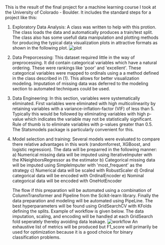 This is the result of the final project for a machine learning course I took at the University of Colorado - Boulder.  It includes the standard steps for a project like this:
1) Exploratory Data Analysis:  A class was written to help with this protion.  The class loads the data and automatically produces a train/test split.  The class also has some usefull data manipulation and plotting methods for producing the typical data visualization plots in attractive formats as shown in the following plot.
   ![plot](https://github.com/cualum/Shinkansen-Experience/assets/137105371/98f6a9c7-fabb-423d-ac76-cfe0ce8d3de8)

2) Data Preporcessing:  This dataset required little in the way of preprocessing.  It did contain categorical variables which have a natural ordering.  These were rankings like 'poor' and 'excellent'.  These categorical variables were mapped to ordinals using a a method defined in the class described in (1).  This allows for better visualization modeling. Imputation of missing data was deferred to the modeling section to automated techniques could be used.
3) Data Engineering:  In this section, variables were systematically eliminated.  First variables were eliminated with high multicolinearity by retaining variables with a variance-inflation-factor (VIF) of less than 5.  Typically this would be followed by eliminating variables with high p-value which indicates the variable may not be statistically significant. Rule of thumb is to eliminate variables with p-values greater than 0.5.   The Statsmodels package is particularly convenient for this.
4) Model selection and training:  Several models were evaluated to compare there relative advantages in this work (randomforrest, XGBoost, and logistic regression).  The data will be preparred in the following manner:
   a) Numerical missing data will be imputed using IterativeImputer with the KNeighborsRegressor as the estimator
   b) Categorical missing data will be imputed using SimpleImputer with 'most_frequent' as the strategy
   c) Numerical data will be scaled with RobustScaler
   d) Ordinal categorical data will be encoded with OrdinalEncoder
   e) Nominal categorical data will be encoded with OneHotEncoder

   The flow if this preparation will be automated using a combination of ColumnTransformer and Pipeline from the Scikit-learn library.  Finally the data preparation and modeling will be automated using PipeLine.  The best hyperparameters will be found using GridSearchCV with KFolds defining the splits.  Example of workflow is given below. The data imputation, scaling, and encoding will be handled at each GridSearch fold seperately thereby avoiding data leakage.
   ![workflow](https://github.com/cualum/Shinkansen-Experience/assets/137105371/2a64b13f-4b60-4461-af5a-d3bf608fc739)
   An exhaustive list of metrics will be produced but F1_score will primarily be used for optimization because it is a good choice for binary classification problems.

